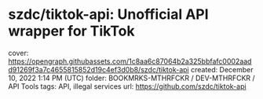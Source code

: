 # szdc/tiktok-api: Unofficial API wrapper for TikTok

cover: https://opengraph.githubassets.com/1c8aa6c87064b2a325bbfafc0002aadd91269f3a7c4655815852d19c4ef3d0b8/szdc/tiktok-api
created: December 10, 2022 1:14 PM (UTC)
folder: BOOKMRKS-MTHRFCKR / DEV-MTHRFCKR / API Tools
tags: API, illegal services
url: https://github.com/szdc/tiktok-api